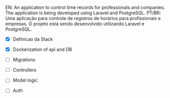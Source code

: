 EN: An application to control time records for professionals and companies. The application is being developed using Laravel and PostgreSQL.
PT/BR:  Uma aplicação para controle de registros de horários para profissionais e empresas. O projeto está sendo desenvolvido utilizando Laravel e PostgreSQL.

- [x] Definicao da Stack
- [x] Dockerization of api and DB
- [ ] Migrations
- [ ] Controllers
- [ ] Model logic
- [ ] Auth


